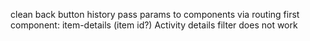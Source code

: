 clean back button history
pass params to components via routing
  first component: item-details (item id?)
Activity details filter does not work
